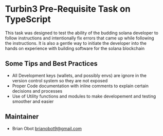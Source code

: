 # Turbin3 Pre-Requisite Task on TypeScript 

This task was designed to test the ability of the budding solana developer to follow instructions
and intentionally fix errors that came up while following the instructions. It is also a gentle way
to initiate the developer into the hands on experience with building software for the solana blockchain


## Some Tips and Best Practices
- All Development keys (wallets, and possibly envs) are ignore in the version control system so they are not exposed
- Proper Code documentation with inline comments to explain certain decisions and processes
- Use of Utility functions and modules to make developement and testing smoother and easier


## Maintainer
- Brian Obot <brianobot9@gmail.com>